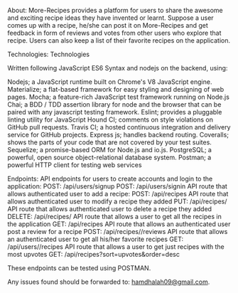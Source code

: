 About:
More-Recipes provides a platform for users to share the awesome and exciting  recipe ideas they have invented or learnt.  Suppose a user comes up with a recipe,  he/she can post it on More-Recipes and  get feedback in form of reviews and votes from other users who explore that recipe. Users can also keep a list of their favorite recipes on the application.

Technologies:
Technologies

Written following JavaScript ES6 Syntax and nodejs on the backend, using:

Nodejs; a JavaScript runtime built on Chrome's V8 JavaScript engine.
Materialize; a flat-based framework for easy styling and designing of web pages.
Mocha; a feature-rich JavaScript test framework running on Node.js
Chai; a BDD / TDD assertion library for node and the browser that can be paired with any javascript testing framework.
Eslint; provides a pluggable linting utility for JavaScript
Hound CI; comments on style violations on GitHub pull requests.
Travis CI; a hosted continuous integration and delivery service for GitHub projects.
Express js; handles backend routing.
Coveralls; shows the parts of your code that are not covered by your test suites.
Sequelize; a promise-based ORM for Node.js and io.js.
PostgreSQL; a powerful, open source object-relational database system.
Postman; a powerful HTTP client for testing web services

Endpoints:
API endpoints for users to create accounts and login to the application:
    POST: /api/users/signup 
    POST: /api/users/signin
API route that allows authenticated user to add a recipe:
    POST: /api/recipes
API route that allows authenticated user to modify a recipe they added
    PUT: /api/recipes/<recipeId>
API route that allows authenticated user to delete a recipe they added
    DELETE: /api/recipes/<recipeId>
API route that allows a user to get all the recipes in the application
    GET: /api/recipes
API route that allows an authenticated user post a review for a recipe
     POST: /api/recipes/<recipeId>/reviews
API route that allows an authenticated user to get all his/her favorite recipes
    GET: /api/users/<userId>/recipes
API route that allows a user to get just recipes with the most upvotes
    GET: /api/recipes?sort=upvotes&order=desc

These endpoints can be tested using POSTMAN.

Any issues found should be forwarded to: hamdhalah09@gmail.com. 



